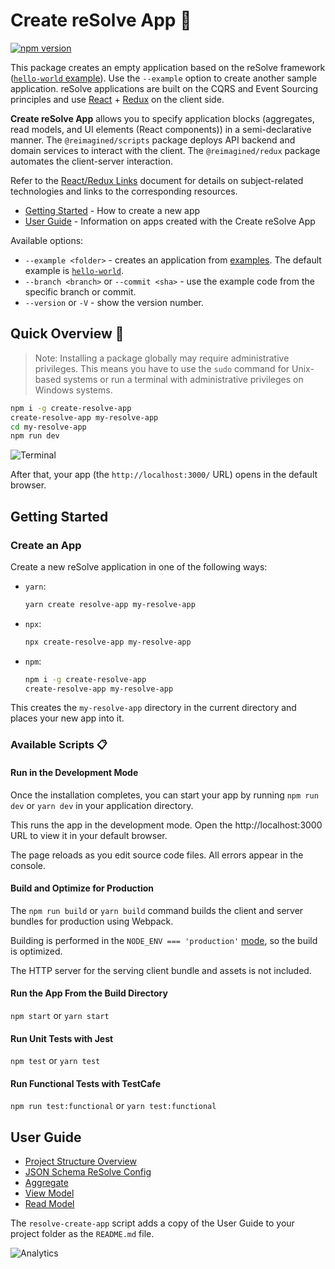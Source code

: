 # **Create reSolve App** 🚀
[![npm version](https://badge.fury.io/js/create-resolve-app.svg)](https://badge.fury.io/js/create-resolve-app)

This package creates an empty application based on the reSolve framework ([`hello-world` example](https://github.com/reimagined/resolve/tree/master/examples/hello-world)). Use the `--example` option to create another sample application. reSolve applications are built on the CQRS and Event Sourcing principles and use [React](https://github.com/facebook/react) + [Redux](https://github.com/reactjs/redux) on the client side.

**Create reSolve App** allows you to specify application blocks (aggregates, read models, and UI elements (React components)) in a semi-declarative manner. The `@reimagined/scripts` package deploys API backend and domain services to interact with the client. The `@reimagined/redux` package automates the client-server interaction.

Refer to the [React/Redux Links](https://github.com/markerikson/react-redux-links) document for details on subject-related technologies and links to the corresponding resources.

* [Getting Started](#getting-started) - How to create a new app
* [User Guide](#user-guide) - Information on apps created with the Create reSolve App

Available options:

- `--example <folder>` - creates an application from [examples](../../examples). The default example is [`hello-world`](https://github.com/reimagined/resolve/tree/master/examples/hello-world).
- `--branch <branch>` or `--commit <sha>` - use the example code from the specific branch or commit.
- `--version` or `-V` - show the version number.

## **Quick Overview** 🔎

> Note: Installing a package globally may require administrative privileges. This means you have to use the `sudo` command for Unix-based systems or run a terminal with administrative privileges on Windows systems.

```sh
npm i -g create-resolve-app
create-resolve-app my-resolve-app
cd my-resolve-app
npm run dev
```

![Terminal](https://user-images.githubusercontent.com/15689049/29822549-8513584c-8cd4-11e7-8b65-b88fdad7e4d1.png)

After that, your app (the `http://localhost:3000/` URL) opens in the default browser.

## **Getting Started**
### Create an App

Create a new reSolve application in one of the following ways:

* `yarn`:
    ```sh
    yarn create resolve-app my-resolve-app
    ```

* `npx`:
    ```sh
    npx create-resolve-app my-resolve-app
    ```

* `npm`:
    ```bash
    npm i -g create-resolve-app
    create-resolve-app my-resolve-app
    ```

This creates the `my-resolve-app` directory in the current directory and places your new app into it.

### Available Scripts 📋

#### Run in the Development Mode

Once the installation completes, you can start your app by running `npm run dev` or `yarn dev` in your application directory.

This runs the app in the development mode.
Open the http://localhost:3000 URL to view it in your default browser.
 
The page reloads as you edit source code files.
All errors appear in the console.
 
#### Build and Optimize for Production

The `npm run build` or `yarn build` command builds the client and server bundles for production using Webpack.
 
Building is performed in the `NODE_ENV === 'production'` [mode](https://webpack.js.org/guides/production/#node-environment-variable), so the build is optimized. 

The HTTP server for the serving client bundle and assets is not included.

#### Run the App From the Build Directory

`npm start` or `yarn start`

#### Run Unit Tests with Jest

`npm test` or `yarn test`

#### Run Functional Tests with TestCafe

`npm run test:functional` or `yarn test:functional`


## **User Guide**

* [Project Structure Overview](../../docs/API%20References.md/#project-structure-overview)
* [JSON Schema ReSolve Config](../resolve-scripts/configs/schema.resolve.config.json)
* [Aggregate](../../docs/Aggregate.md)
* [View Model](../../docs/View%20Model.md)
* [Read Model](../../docs/Read%20Model.md)

The `resolve-create-app` script adds a copy of the User Guide to your project folder as the `README.md` file.

![Analytics](https://ga-beacon.appspot.com/UA-118635726-1/packages-create-resolve-app-readme?pixel)
